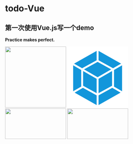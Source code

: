 # todo-Vue

## 第一次使用Vue.js写一个demo

   **Practice makes perfect.**


<img src="https://cn.vuejs.org/images/logo.png" width="200" height="200">
<img src="./src/assets/images/webpack.png" width="200" height="200">
<img src="https://git-scm.com/images/logo@2x.png" width="200" height="100">
<img src="http://s.nodejs.cn/less/img/logo.png"  width="200" height="100">